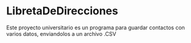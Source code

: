 # LibretaDeDirecciones
Este proyecto universitario es un programa para guardar contactos con varios datos, enviandolos a un archivo .CSV
